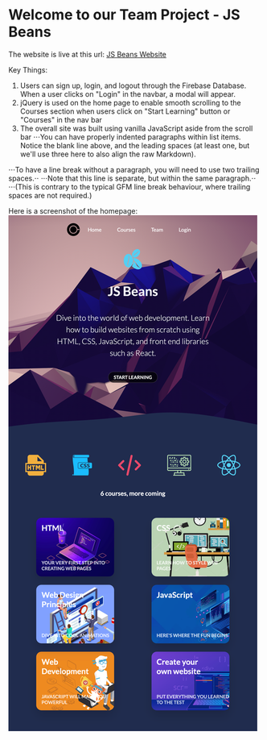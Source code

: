 # Welcome to our Team Project - JS Beans

The website is live at this url: [JS Beans Website](https://kind-mcclintock-02b66c.netlify.com/)

Key Things:

1. Users can sign up, login, and logout through the Firebase Database. When a user clicks on "Login" in the navbar, a modal will appear. 
2. jQuery is used on the home page to enable smooth scrolling to the Courses section when users click on "Start Learning" button or "Courses" in the nav bar
3. The overall site was built using vanilla JavaScript aside from the scroll bar
⋅⋅⋅You can have properly indented paragraphs within list items. Notice the blank line above, and the leading spaces (at least one, but we'll use three here to also align the raw Markdown).

⋅⋅⋅To have a line break without a paragraph, you will need to use two trailing spaces.⋅⋅
⋅⋅⋅Note that this line is separate, but within the same paragraph.⋅⋅
⋅⋅⋅(This is contrary to the typical GFM line break behaviour, where trailing spaces are not required.)



Here is a screenshot of the homepage: 
![alt text](https://github.com/colinnguyen95/JS-Beans/blob/master/images/js-beans-screenshot.png "Logo Title Text 1")
